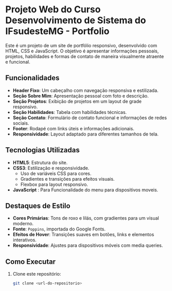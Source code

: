 
# Projeto Web do Curso Desenvolvimento de Sistema do IFsudesteMG - Portfolio 

Este é um projeto de um site de portfólio responsivo, desenvolvido com HTML, CSS e JavaScript. O objetivo é apresentar informações pessoais, projetos, habilidades e formas de contato de maneira visualmente atraente e funcional.


## Funcionalidades

- **Header Fixo**: Um cabeçalho com navegação responsiva e estilizada.
- **Seção Sobre Mim**: Apresentação pessoal com foto e descrição.
- **Seção Projetos**: Exibição de projetos em um layout de grade responsivo.
- **Seção Habilidades**: Tabela com habilidades técnicas.
- **Seção Contato**: Formulário de contato funcional e informações de redes sociais.
- **Footer**: Rodapé com links úteis e informações adicionais.
- **Responsividade**: Layout adaptado para diferentes tamanhos de tela.

## Tecnologias Utilizadas

- **HTML5**: Estrutura do site.
- **CSS3**: Estilização e responsividade.
  - Uso de variáveis CSS para cores.
  - Gradientes e transições para efeitos visuais.
  - Flexbox para layout responsivo.
- **JavaScript** : Para Funcionalidade do menu para dispositivos moveis.

## Destaques de Estilo

- **Cores Primárias**: Tons de roxo e lilás, com gradientes para um visual moderno.
- **Fonte**: `Poppins`, importada do Google Fonts.
- **Efeitos de Hover**: Transições suaves em botões, links e elementos interativos.
- **Responsividade**: Ajustes para dispositivos móveis com media queries.

## Como Executar

1. Clone este repositório:
   ```bash
   git clone <url-do-repositorio>
